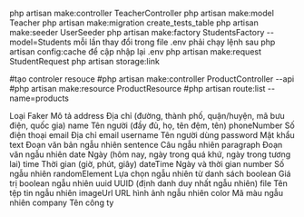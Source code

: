 php artisan make:controller TeacherController
php artisan make:model Teacher
php artisan make:migration create_tests_table
php artisan make:seeder UserSeeder 
php artisan make:factory StudentsFactory --model=Students
mỗi lần thay đổi trong file .env phải chạy lệnh sau php artisan config:cache để cập nhập lại .env
php artisan make:request StudentRequest
php artisan storage:link

#tạo controler resouce 
#php artisan make:controller ProductController --api 
#php artisan make:resource ProductResource 
#php artisan route:list --name=products

Loại Faker	Mô tả
address	Địa chỉ (đường, thành phố, quận/huyện, mã bưu điện, quốc gia)
name	Tên người (đầy đủ, họ, tên đệm, tên)
phoneNumber	Số điện thoại
email	Địa chỉ email
username	Tên người dùng
password	Mật khẩu
text	Đoạn văn bản ngẫu nhiên
sentence	Câu ngẫu nhiên
paragraph	Đoạn văn ngẫu nhiên
date	Ngày (hôm nay, ngày trong quá khứ, ngày trong tương lai)
time	Thời gian (giờ, phút, giây)
dateTime	Ngày và thời gian
number	Số ngẫu nhiên
randomElement	Lựa chọn ngẫu nhiên từ danh sách
boolean	Giá trị boolean ngẫu nhiên
uuid	UUID (định danh duy nhất ngẫu nhiên)
file	Tên tệp tin ngẫu nhiên
imageUrl	URL hình ảnh ngẫu nhiên
color	Mã màu ngẫu nhiên
company	Tên công ty
